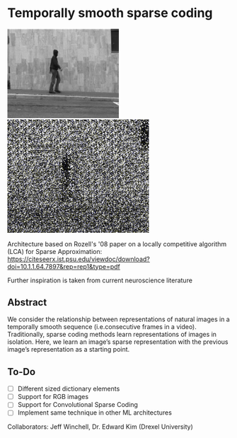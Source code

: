 # Temporally smooth sparse coding


<img src="https://github.com/winch-jm/sc-temporal-smoothing/blob/master/reconstructions/original.png" width=50% height=50% title="Original Frame"></img>
![Alt Text](https://github.com/winch-jm/sc-temporal-smoothing/blob/master/reconstructions/small_patch.gif)

Architecture based on Rozell's '08 paper on a locally competitive algorithm (LCA) for Sparse Approximation: 
https://citeseerx.ist.psu.edu/viewdoc/download?doi=10.1.1.64.7897&rep=rep1&type=pdf

Further inspiration is taken from current neuroscience literature 

Abstract 
---------
We consider the relationship between representations of natural images in a temporally smooth sequence 
(i.e.consecutive frames in a video). Traditionally, sparse coding methods learn representations of images in isolation. 
Here, we learn an image’s sparse representation with the previous image’s representation as a starting point.

**To-Do**
---------
- [ ] Different sized dictionary elements
- [ ] Support for RGB images
- [ ] Support for Convolutional Sparse Coding
- [ ] Implement same technique in other ML architectures

Collaborators: Jeff Winchell, Dr. Edward Kim (Drexel University)
